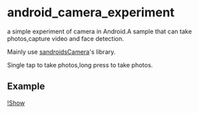 # android_camera_experiment

a simple experiment of camera in Android.A sample that can take photos,capture video and face detection.

Mainly use [sandroidsCamera](https://github.com/sandrios/sandriosCamera)'s library.

Single tap to take photos,long press to take photos.

## Example

[!Show](https://github.com/MartinRGB/android_camera_experiment/blob/master/example.gif)

